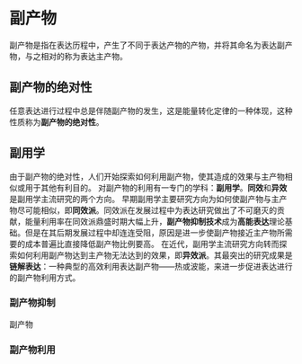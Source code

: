 # 副产物
副产物是指在表达历程中，产生了不同于表达产物的产物，并将其命名为表达副产物，与之相对的称为表达主产物。
## 副产物的绝对性
任意表达进行过程中总是伴随副产物的发生，这是能量转化定律的一种体现，这种性质称为**副产物的绝对性**。
## 副用学
由于副产物的绝对性，人们开始探索如何利用副产物，使其造成的效果与主产物相似或用于其他有利目的。
对副产物的利用有一专门的学科：**副用学**。**同效**和**异效**是副用学主流研究的两个方向。
早期副用学主要研究方向为如何使副产物与主产物尽可能相似，即**同效派**。同效派在发展过程中为表达研究做出了不可磨灭的贡献，能量利用率在同效派鼎盛时期大幅上升，**副产物抑制技术**成为**高能表达**理论基础。但是在其后期发展过程中却连连受阻，原因是进一步使副产物接近主产物所需要的成本普遍比直接降低副产物比例要高。
在近代，副用学主流研究方向转而探索如何利用副产物达到主产物无法达到的效果，即**异效派**。其最突出的研究成果是**链解表达**：一种典型的高效利用表达副产物――热或波能，来进一步促进表达进行的副产物利用方式。
### 副产物抑制
副产物
### 副产物利用